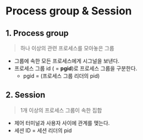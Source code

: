 ﻿# Process group & Session

## 1. Process group
> 하나 이상의 관련 프로세스를 모아놓은 그룹

- 그룹에 속한 모든 프로세스에게 시그널을 보낸다.
- 프로세스 그룹 id ( = **pgid**)로 프로세스 그룹을 구분한다.
	- pgid = (프로세스 그룹 리더의 pid)

## 2. Session
> 1개 이상의 프로세스 그룹이 속한 집합

- 제어 터미널과 사용자 사이에 관계를 맺는다.
- 세션 ID = 세션 리더의 pid